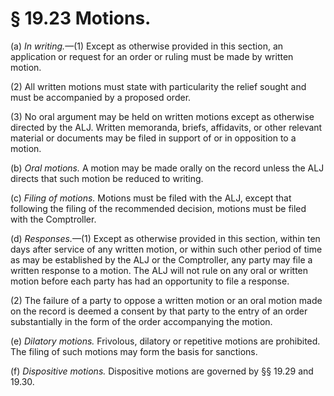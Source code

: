 # § 19.23   Motions.

(a) *In writing.*—(1) Except as otherwise provided in this section, an application or request for an order or ruling must be made by written motion.


(2) All written motions must state with particularity the relief sought and must be accompanied by a proposed order.


(3) No oral argument may be held on written motions except as otherwise directed by the ALJ. Written memoranda, briefs, affidavits, or other relevant material or documents may be filed in support of or in opposition to a motion.


(b) *Oral motions.* A motion may be made orally on the record unless the ALJ directs that such motion be reduced to writing.


(c) *Filing of motions.* Motions must be filed with the ALJ, except that following the filing of the recommended decision, motions must be filed with the Comptroller.


(d) *Responses.*—(1) Except as otherwise provided in this section, within ten days after service of any written motion, or within such other period of time as may be established by the ALJ or the Comptroller, any party may file a written response to a motion. The ALJ will not rule on any oral or written motion before each party has had an opportunity to file a response.


(2) The failure of a party to oppose a written motion or an oral motion made on the record is deemed a consent by that party to the entry of an order substantially in the form of the order accompanying the motion.


(e) *Dilatory motions.* Frivolous, dilatory or repetitive motions are prohibited. The filing of such motions may form the basis for sanctions.


(f) *Dispositive motions.* Dispositive motions are governed by §§ 19.29 and 19.30.






